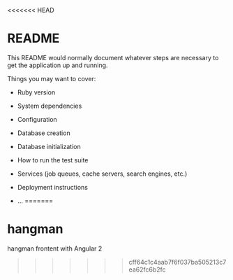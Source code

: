 <<<<<<< HEAD
# README

This README would normally document whatever steps are necessary to get the
application up and running.

Things you may want to cover:

* Ruby version

* System dependencies

* Configuration

* Database creation

* Database initialization

* How to run the test suite

* Services (job queues, cache servers, search engines, etc.)

* Deployment instructions

* ...
=======
# hangman
hangman frontent with Angular 2
>>>>>>> cff64c1c4aab7f6f037ba505213c7ea62fc6b2fc
